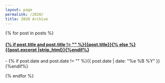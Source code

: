 ```yaml
---
layout: page
permalink: /2020/
title: 2020 Archive
---
```



<div id="archives">
  {% for post in posts %}
  <article class="archive-item">
    <h4><a href="{{ site.baseurl }}{{ post.url }}">{% if post.title and post.title != "" %}{{post.title}}{% else %}{{post.excerpt |strip_html}}{%endif%}</a></h4><p> - {% if post.date and post.date != "" %}{{ post.date | date: "%e %B %Y" }}{%endif%}</p>
  </article>
  {% endfor %}
</div>
